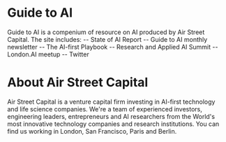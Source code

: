 # Guide to AI
Guide to AI is a compenium of resource on AI produced by Air Street Capital. The site includes: 
-- State of AI Report
-- Guide to AI monthly newsletter
-- The AI-first Playbook
-- Research and Applied AI Summit
-- London.AI meetup
-- Twitter

# About Air Street Capital
Air Street Capital is a venture capital firm investing in AI-first technology and life science companies. We're a team of experienced investors, engineering leaders, entrepreneurs and AI researchers from the World's most innovative technology companies and research institutions. You can find us working in London, San Francisco, Paris and Berlin.
